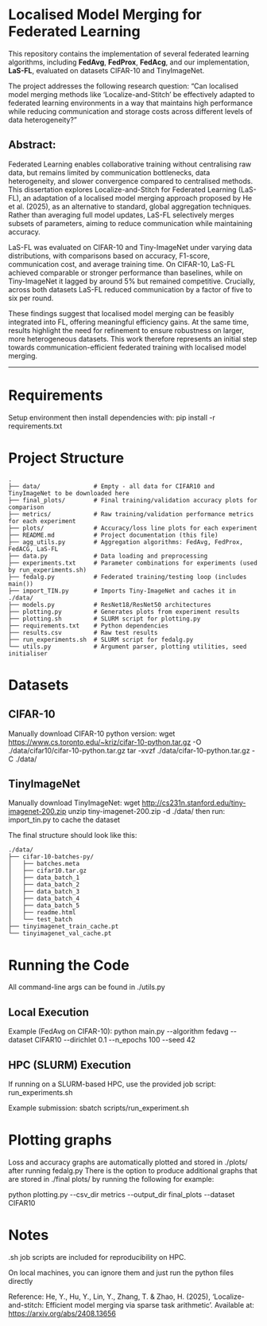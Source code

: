 # Localised Model Merging for Federated Learning

This repository contains the implementation of several federated learning algorithms, including **FedAvg**, **FedProx**, **FedAcg**, and our implementation, **LaS-FL**, evaluated on datasets CIFAR-10 and TinyImageNet.  

The project addresses the following research question:
“Can localised model merging methods like ‘Localize-and-Stitch’ be effectively adapted to federated learning environments in a way that maintains high performance while reducing communication and storage costs across different levels of data heterogeneity?”

## Abstract:
Federated Learning enables collaborative training without centralising raw data, but remains limited by communication bottlenecks, data heterogeneity, and slower convergence compared to centralised methods. This dissertation explores Localize-and-Stitch for Federated Learning (LaS-FL), an adaptation of a localised model merging approach proposed by He et al. (2025), as an alternative to standard, global aggregation techniques. Rather than averaging full model updates, LaS-FL selectively merges subsets of parameters, aiming to reduce communication while maintaining accuracy.

LaS-FL was evaluated on CIFAR-10 and Tiny-ImageNet under varying data distributions, with comparisons based on accuracy, F1-score, communication cost, and average training time. On CIFAR-10, LaS-FL achieved comparable or stronger performance than baselines, while on Tiny-ImageNet it lagged by around 5% but remained competitive. Crucially, across both datasets LaS-FL reduced communication by a factor of five to six per round. 

These findings suggest that localised model merging can be feasibly integrated into FL, offering meaningful efficiency gains. At the same time, results highlight the need for refinement to ensure robustness on larger, more heterogeneous datasets. This work therefore represents an initial step towards communication-efficient federated training with localised model merging.

---

# Requirements

Setup environment then install dependencies with:
pip install -r requirements.txt

# Project Structure
```
.
├── data/               # Empty - all data for CIFAR10 and TinyImageNet to be downloaded here
├── final_plots/        # Final training/validation accuracy plots for comparison
├── metrics/            # Raw training/validation performance metrics for each experiment
├── plots/              # Accuracy/loss line plots for each experiment
├── README.md           # Project documentation (this file)
├── agg_utils.py        # Aggregation algorithms: FedAvg, FedProx, FedACG, LaS-FL
├── data.py             # Data loading and preprocessing
├── experiments.txt     # Parameter combinations for experiments (used by run_experiments.sh)
├── fedalg.py           # Federated training/testing loop (includes main())
├── import_TIN.py       # Imports Tiny-ImageNet and caches it in ./data/
├── models.py           # ResNet18/ResNet50 architectures
├── plotting.py         # Generates plots from experiment results
├── plotting.sh         # SLURM script for plotting.py
├── requirements.txt    # Python dependencies
├── results.csv         # Raw test results
├── run_experiments.sh  # SLURM script for fedalg.py
└── utils.py            # Argument parser, plotting utilities, seed initialiser
```

# Datasets
## CIFAR-10
Manually download CIFAR-10 python version:
wget https://www.cs.toronto.edu/~kriz/cifar-10-python.tar.gz -O ./data/cifar10/cifar-10-python.tar.gz
tar -xvzf ./data/cifar-10-python.tar.gz -C ./data/

## TinyImageNet
Manually download TinyImageNet:
wget http://cs231n.stanford.edu/tiny-imagenet-200.zip
unzip tiny-imagenet-200.zip -d ./data/
then run: import_tin.py to cache the dataset

The final structure should look like this:
```
./data/
├── cifar-10-batches-py/
│   ├── batches.meta
│   ├── cifar10.tar.gz
│   ├── data_batch_1
│   ├── data_batch_2
│   ├── data_batch_3
│   ├── data_batch_4
│   ├── data_batch_5
│   ├── readme.html
│   └── test_batch
├── tinyimagenet_train_cache.pt
└── tinyimagenet_val_cache.pt
```

# Running the Code
All command-line args can be found in ./utils.py

##  Local Execution
Example (FedAvg on CIFAR-10):
python main.py --algorithm fedavg --dataset CIFAR10 --dirichlet 0.1 --n_epochs 100 --seed 42

## HPC (SLURM) Execution
If running on a SLURM-based HPC, use the provided job script: run_experiments.sh

Example submission:
sbatch scripts/run_experiment.sh

# Plotting graphs
Loss and accuracy graphs are automatically plotted and stored in ./plots/ after running fedalg.py
There is the option to produce additional graphs that are stored in ./final plots/ by running the following for example:

python plotting.py --csv_dir metrics --output_dir final_plots --dataset CIFAR10

# Notes

.sh job scripts are included for reproducibility on HPC.

On local machines, you can ignore them and just run the python files directly

Reference: He, Y., Hu, Y., Lin, Y., Zhang, T. & Zhao, H. (2025), ‘Localize-and-stitch: Efficient model merging via sparse task arithmetic’. Available at: https://arxiv.org/abs/2408.13656
